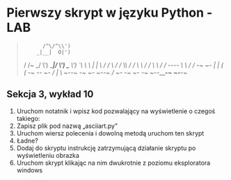 # Pierwszy skrypt w języku Python - LAB

>           /^\/^\\')
>         _|__|  O|')
>\/     /~     \_/ \\')
> \____|__________/ \\')
>        \_______     \\')
>                `\     \                 \\
>                  |     |                  \\
>                 /      /                    \\
>                /     /                       \\\\
>              /      /                         \ \\
>             /     /                            \  \\
>           /     /             _----_            \   \\
>          /     /           _-~      ~-_         |   |
>         (      (        _-~    _--_    ~-_     _/   |
>          \      ~-____-~    _-~    ~-_    ~-_-~    /
>            ~-_           _-~          ~-_       _-~
>               ~--______-~                ~-___-~


## Sekcja 3, wykład 10
1. Uruchom notatnik i wpisz kod pozwalający na wyświetlenie o czegoś takiego:
2. Zapisz plik pod nazwą „asciiart.py”
3. Uruchom wiersz polecenia i dowolną metodą uruchom ten skrypt
4. Ładne?
5. Dodaj do skryptu instrukcję zatrzymującą działanie skryptu po wyświetleniu obrazka
6. Uruchom skrypt klikając na nim dwukrotnie z poziomu eksploratora windows